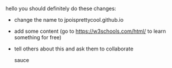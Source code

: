 hello you should definitely do these changes:
* change the name to jpoisprettycool.github.io
* add some content (go to https://w3schools.com/html/ to learn something for free)
* tell others about this and ask them to collaborate

  sauce
